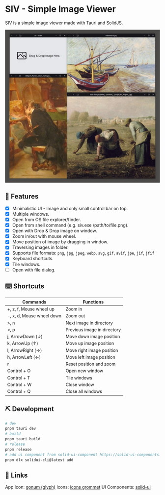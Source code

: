 # SIV - Simple Image Viewer

SIV is a simple image viewer made with Tauri and SolidJS.

![demo](docs/demo.jpg)

## 🚀 Features

- [x] Minimalistic UI - Image and only small control bar on top.
- [x] Multiple windows.
- [x] Open from OS file explorer/finder.
- [x] Open from shell command (e.g. siv.exe /path/to/file.png).
- [x] Open with Drop & Drop image on window.
- [x] Zoom in/out with mouse wheel.
- [x] Move position of image by dragging in window.
- [x] Traversing images in folder.
- [x] Supports file formats: `png`, `jpg`, `jpeg`, `webp`, `svg`, `gif`, `avif`, `jpe`, `jif`, `jfif`
- [x] Keyboard shortcuts.
- [x] Tile windows.
- [ ] Open with file dialog.

## ⌨️ Shortcuts

| Commands                  | Functions                   |
| ------------------------- | --------------------------- |
| +, z, f, Mouse wheel up   | Zoom in                     |
| -, x, d, Mouse wheel down | Zoom out                    |
| >, n                      | Next image in directory     |
| <, p                      | Previous image in directory |
| j, ArrowDown (️↓)         | Move down image position    |
| k, ArrowUp (↑)            | Move up image position      |
| l, ArrowRight (→)         | Move right image position   |
| h, ArrowLeft (←)          | Move left image position    |
| r                         | Reset position and zoom     |
| Control + O               | Open new window             |
| Control + T               | Tile windows                |
| Control + W               | Close window                |
| Control + Q               | Close all windows           |

## ⛏️ Development

```bash
# dev
pnpm tauri dev
# build
pnpm tauri build
# release
pnpm release
# add ui component from solid-ui-component https://solid-ui-components.vercel.app/
pnpm dlx solidui-cli@latest add
```

## 🔗 Links

App Icon: [gonum (glyph)](https://www.iconfinder.com/icons/9075826/photo_gallery_frame_picture_image_wall_icon)
Icons: [icons grommet](https://icons.grommet.io/)
UI Components: [solid-ui](https://solid-ui-components.vercel.app/)
